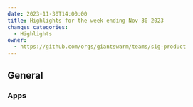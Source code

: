 ```yaml
---
date: 2023-11-30T14:00:00
title: Highlights for the week ending Nov 30 2023
changes_categories:
  - Highlights
owner:
  - https://github.com/orgs/giantswarm/teams/sig-product
---
```

## General


### Apps